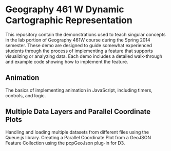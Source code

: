 Geography 461 W Dynamic Cartographic Representation
===================================================

This repository contain the demonstrations used to teach singular concepts in the lab portion of Geography 461W course during the Spring 2014 semester. These demo are designed to guide somewhat experienced students through the process of implementing a feature that supports visualizing or analyzing data. Each demo includes a detailed walk-through and example code showing how to implement the feature.

## Animation 

The basics of implementing animation in JavaScript, including timers, controls, and logic.

## Multiple Data Layers and Parallel Coordinate Plots

Handling and loading multiple datasets from different files using the Queue.js library. Creating a Parallel Coordinate Plot from a GeoJSON Feature Collection using the pcpGeoJson plug-in for D3.